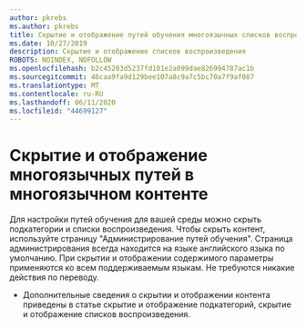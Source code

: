 ```yaml
---
author: pkrebs
ms.author: pkrebs
title: Скрытие и отображение путей обучения многоязычных списков воспроизведения
ms.date: 10/27/2019
description: Скрытие и отображение списков воспроизведения
ROBOTS: NOINDEX, NOFOLLOW
ms.openlocfilehash: b2c45203d5237fd101e2a099dae826994787ac1b
ms.sourcegitcommit: 46caa9fa9d129bee107a8c9a7c5bc70a7f9af087
ms.translationtype: MT
ms.contentlocale: ru-RU
ms.lasthandoff: 06/11/2020
ms.locfileid: "44699127"
---
```

# <a name="hide-and-show-learning-pathways-multilingual-content"></a>Скрытие и отображение многоязычных путей в многоязычном контенте 

Для настройки путей обучения для вашей среды можно скрыть подкатегории и списки воспроизведения. Чтобы скрыть контент, используйте страницу "Администрирование путей обучения". Страница администрирования всегда находится на языке английского языка по умолчанию. При скрытии и отображении содержимого параметры применяются ко всем поддерживаемым языкам. Не требуются никакие действия по переводу. 

- Дополнительные сведения о скрытии и отображении контента приведены в статье скрытие и отображение подкатегорий, скрытие и отображение списков воспроизведения. 



